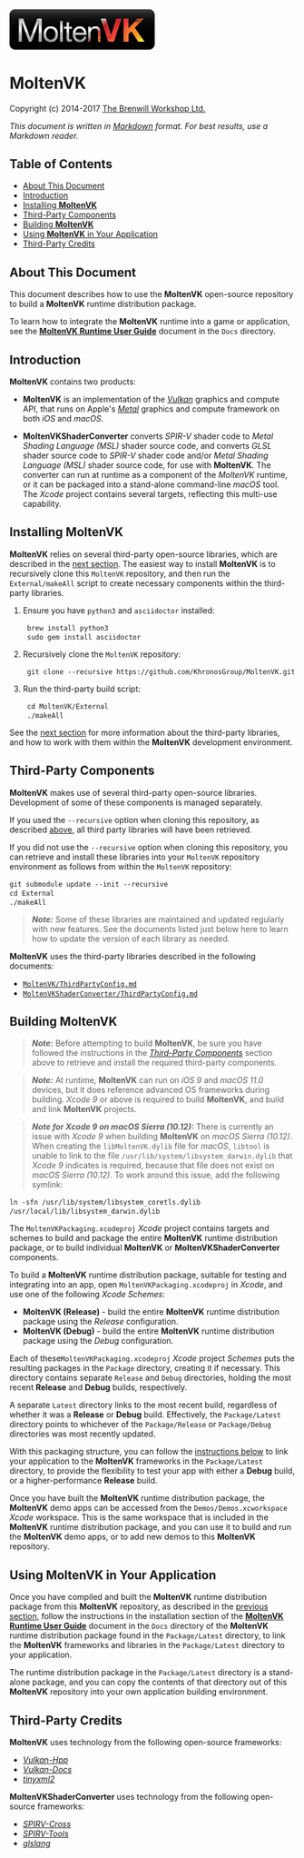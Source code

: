 <a class="site-logo" href="https://github.com/KhronosGroup/MoltenVK" title="MoltenVK">
	<img src="Docs/images/MoltenVK-Logo-Banner.png" alt="MoltenVK" style="width:256px;height:auto">
</a>



MoltenVK
========

Copyright (c) 2014-2017 [The Brenwill Workshop Ltd.](http://www.brenwill.com)

*This document is written in [Markdown](http://en.wikipedia.org/wiki/Markdown) format. 
For best results, use a Markdown reader.*



Table of Contents
-----------------

- [About This Document](#about_this)
- [Introduction](#intro)
- [Installing **MoltenVK**](#install)
- [Third-Party Components](#third-party)
- [Building **MoltenVK**](#building)
- [Using **MoltenVK** in Your Application](#using)
- [Third-Party Credits](#credits)



<a name="about_this"></a>
About This Document
-------------------

This document describes how to use the **MoltenVK** open-source repository to build a **MoltenVK** 
runtime distribution package.

To learn how to integrate the **MoltenVK** runtime into a game or application, see the 
[**MoltenVK Runtime User Guide**](Docs/MoltenVK_Runtime_UserGuide.md) document in the `Docs` directory. 



<a name="intro"></a>
Introduction
------------

**MoltenVK** contains two products:

- **MoltenVK** is an implementation of the [*Vulkan*](https://www.khronos.org/vulkan) 
  graphics and compute API, that runs on Apple's [*Metal*](https://developer.apple.com/metal) 
  graphics and compute framework on both *iOS* and *macOS*.

- **MoltenVKShaderConverter** converts *SPIR-V* shader code to *Metal Shading Language (MSL)*
  shader source code, and converts *GLSL* shader source code to *SPIR-V* shader code and/or
  *Metal Shading Language (MSL)* shader source code, for use with **MoltenVK**. The converter
  can run at runtime as a component of the *MoltenVK* runtime, or it can be packaged into a 
  stand-alone command-line *macOS* tool. The *Xcode* project contains several targets, 
  reflecting this multi-use capability.



<a name="install"></a>
Installing **MoltenVK**
-----------------------

**MoltenVK** relies on several third-party open-source libraries, which are described in the 
[next section](#third-party). The easiest way to install **MoltenVK** is to recursively clone 
this `MoltenVK` repository, and then run the `External/makeAll` script to create necessary 
components within the third-party libraries.

1. Ensure you have `python3` and `asciidoctor` installed:

		brew install python3
		sudo gem install asciidoctor

2. Recursively clone the `MoltenVK` repository:

		git clone --recursive https://github.com/KhronosGroup/MoltenVK.git

3. Run the third-party build script:

		cd MoltenVK/External
		./makeAll

See the [next section](#third-party) for more information about the third-party libraries, 
and how to work with them within the **MoltenVK** development environment.


<a name="third-party"></a>
Third-Party Components
----------------------

**MoltenVK** makes use of several third-party open-source libraries.
Development of some of these components is managed separately.

If you used the `--recursive` option when cloning this repository, as described 
[above](#install), all third party libraries will have been retrieved.

If you did not use the `--recursive` option when cloning this repository, you can retrieve 
and install these libraries into your `MoltenVK` repository environment as follows from within
the `MoltenVK` repository:

	git submodule update --init --recursive
	cd External
	./makeAll

>***Note:*** Some of these libraries are maintained and updated regularly with new features. 
> See the documents listed just below here to learn how to update the version of each library as needed.

**MoltenVK** uses the third-party libraries described in the following documents:

- [`MoltenVK/ThirdPartyConfig.md`](MoltenVK/ThirdPartyConfig.md)
- [`MoltenVKShaderConverter/ThirdPartyConfig.md`](MoltenVKShaderConverter/ThirdPartyConfig.md)



<a name="building"></a>
Building **MoltenVK**
-------------------

>***Note:*** Before attempting to build **MoltenVK**, be sure you have followed the 
instructions in the [*Third-Party Components*](#third-party) section above to retrieve 
and install the required third-party components.

>***Note:*** At runtime, **MoltenVK** can run on *iOS 9* and *macOS 11.0* devices, 
>but it does reference advanced OS frameworks during building. *Xcode 9* 
>or above is required to build **MoltenVK**, and build and link **MoltenVK** projects.

>***Note for Xcode 9 on macOS Sierra (10.12):*** There is currently an issue with *Xcode 9* when building
**MoltenVK** on *macOS Sierra (10.12)*. When creating the `libMoltenVK.dylib` file for *macOS*, `libtool`
is unable to link to the file `/usr/lib/system/libsystem_darwin.dylib` that *Xcode 9* indicates is required,
because that file does not exist on *macOS Sierra (10.12)*. To work around this issue, add the following symlink:
>
    ln -sfn /usr/lib/system/libsystem_coretls.dylib /usr/local/lib/libsystem_darwin.dylib


The `MoltenVKPackaging.xcodeproj` *Xcode* project contains targets and schemes to build 
and package the entire **MoltenVK** runtime distribution package, or to build individual 
**MoltenVK** or **MoltenVKShaderConverter** components.

To build a **MoltenVK** runtime distribution package, suitable for testing and integrating into an app, 
open `MoltenVKPackaging.xcodeproj` in *Xcode*, and use one of the following *Xcode Schemes*:

- **MoltenVK (Release)** - build the entire **MoltenVK** runtime distribution package using the 
  *Release* configuration.
- **MoltenVK (Debug)** - build the entire **MoltenVK** runtime distribution package using the 
  *Debug* configuration.

Each of these`MoltenVKPackaging.xcodeproj` *Xcode* project *Schemes* puts the resulting packages in the 
`Package` directory, creating it if necessary. This directory contains separate `Release` and `Debug` 
directories, holding the most recent **Release** and **Debug** builds, respectively.

A separate `Latest` directory links to  the most recent build, regardless of whether it was a **Release** 
or **Debug** build. Effectively, the `Package/Latest` directory points to whichever of the `Package/Release` 
or `Package/Debug` directories was most recently updated.

With this packaging structure, you can follow the [instructions below](#using) to link your application 
to the **MoltenVK** frameworks in the `Package/Latest` directory, to provide the flexibility to test your 
app with either a **Debug** build, or a higher-performance **Release** build.

Once you have built the **MoltenVK** runtime distribution package, the **MoltenVK** demo apps can be 
accessed from the `Demos/Demos.xcworkspace` *Xcode* workspace. This is the same workspace that is 
included in the **MoltenVK** runtime distribution package, and you can use it to build and run the
**MoltenVK** demo apps, or to add new demos to this **MoltenVK** repository.



<a name="using"></a>
Using **MoltenVK** in Your Application
--------------------------------------

Once you have compiled and built the **MoltenVK** runtime distribution package from this **MoltenVK** 
repository, as described in the [previous section](#building), follow the instructions in the installation 
section of the [**MoltenVK Runtime User Guide**](Docs/MoltenVK_Runtime_UserGuide.md#install) document in the
`Docs` directory of the **MoltenVK** runtime distribution package found in the `Package/Latest` directory,
to link the **MoltenVK** frameworks and libraries in the `Package/Latest` directory to your application.

The runtime distribution package in the `Package/Latest` directory is a stand-alone package, and you can copy 
the contents of that directory out of this **MoltenVK** repository into your own application building environment.



<a name="credits"></a>
Third-Party Credits
-------------------

**MoltenVK** uses technology from the following open-source frameworks:

- [*Vulkan-Hpp*](https://github.com/KhronosGroup/Vulkan-Hpp)
- [*Vulkan-Docs*](https://github.com/KhronosGroup/Vulkan-Docs)
- [*tinyxml2*](https://github.com/leethomason/tinyxml2)

**MoltenVKShaderConverter** uses technology from the following open-source frameworks:

- [*SPIRV-Cross*](https://github.com/KhronosGroup/SPIRV-Cross)
- [*SPIRV-Tools*](https://github.com/KhronosGroup/SPIRV-Tools)
- [*glslang*](https://github.com/KhronosGroup/glslang)
